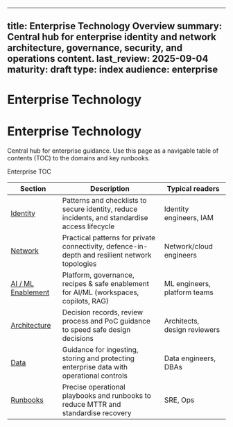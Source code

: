 ﻿---
Last Reviewed: 2025-09-04
Tags: 
---

---
title: Enterprise Technology Overview
summary: Central hub for enterprise identity and network architecture, governance, security, and operations content.
last_review: 2025-09-04
maturity: draft
type: index
audience: enterprise
---

# Enterprise Technology
# Enterprise Technology
Central hub for enterprise guidance. Use this page as a navigable table of contents (TOC) to the domains and key runbooks.

Enterprise TOC

| Section | Description | Typical readers |
|---|---|---|
| [Identity](identity/_index.md) | Patterns and checklists to secure identity, reduce incidents, and standardise access lifecycle | Identity engineers, IAM |
| [Network](network/_index.md) | Practical patterns for private connectivity, defence-in-depth and resilient network topologies | Network/cloud engineers |
| [AI / ML Enablement](ai-ml-architecture-and-enablement/_index.md) | Platform, governance, recipes & safe enablement for AI/ML (workspaces, copilots, RAG) | ML engineers, platform teams |
| [Architecture](architecture/_index.md) | Decision records, review process and PoC guidance to speed safe design decisions | Architects, design reviewers |
| [Data](data/_index.md) | Guidance for ingesting, storing and protecting enterprise data with operational controls | Data engineers, DBAs |
| [Runbooks](runbooks/_index.md) | Precise operational playbooks and runbooks to reduce MTTR and standardise recovery | SRE, Ops |



